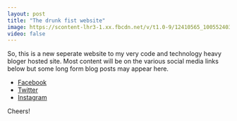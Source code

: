 ```yaml
---
layout: post
title: "The drunk fist website"
image: https://scontent-lhr3-1.xx.fbcdn.net/v/t1.0-9/12410565_1005524036178134_223577149253910646_n.jpg?oh=672fc561dcffa0e5daede617f71f30af&oe=5809EEDD
video: false
---
```

So, this is a new seperate website to my very code and technology heavy bloger hosted site. Most content will be on
the various social media links below but some long form blog posts may appear here.

* [Facebook](https://www.facebook.com/thedrunkfist)
* [Twitter](https://www.twitter.com/drunkyfist)
* [Instagram](https://www.instagram.com/solrevdev)

Cheers!
